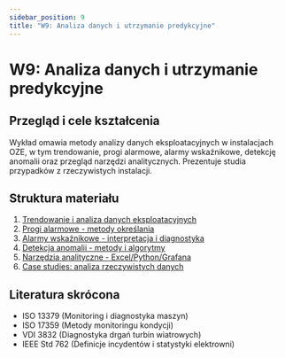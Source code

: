 ```yaml
---
sidebar_position: 9
title: "W9: Analiza danych i utrzymanie predykcyjne"
---
```


# W9: Analiza danych i utrzymanie predykcyjne

## Przegląd i cele kształcenia

Wykład omawia metody analizy danych eksploatacyjnych w instalacjach OZE, w tym trendowanie, progi alarmowe, alarmy wskaźnikowe, detekcję anomalii oraz przegląd narzędzi analitycznych. Prezentuje studia przypadków z rzeczywistych instalacji.

## Struktura materiału

1. [Trendowanie i analiza danych eksploatacyjnych](./01-trendowanie-analiza-danych-eksploatacyjnych.mdx)
2. [Progi alarmowe - metody określania](./02-progi-alarmowe-metody-okreslania.mdx)
3. [Alarmy wskaźnikowe - interpretacja i diagnostyka](./03-alarmy-wskaznikowe-interpretacja-diagnostyka.mdx)
4. [Detekcja anomalii - metody i algorytmy](./04-detekcja-anomalii-metody-algorytmy.mdx)
5. [Narzędzia analityczne - Excel/Python/Grafana](./05-narzedzia-analityczne-excel-python-grafana.mdx)
6. [Case studies: analiza rzeczywistych danych](./06-case-studies-analiza-rzeczywistych-danych.mdx)

## Literatura skrócona

- ISO 13379 (Monitoring i diagnostyka maszyn)
- ISO 17359 (Metody monitoringu kondycji)
- VDI 3832 (Diagnostyka drgań turbin wiatrowych)
- IEEE Std 762 (Definicje incydentów i statystyki elektrowni)
